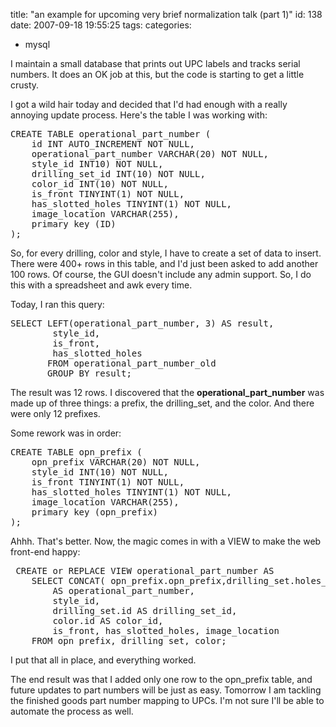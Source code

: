 title: "an example for upcoming very brief normalization talk (part 1)"
id: 138
date: 2007-09-18 19:55:25
tags: 
categories: 
- mysql

I maintain a small database that prints out UPC labels and tracks serial numbers. It does an OK job at this, but the code is starting to get a little crusty.

I got a wild hair today and decided that I'd had enough with a really annoying update process. Here's the table I was working with: 

<!--more-->
<pre>
CREATE TABLE operational_part_number (
    id INT AUTO_INCREMENT NOT NULL,
    operational_part_number VARCHAR(20) NOT NULL,
    style_id INT10) NOT NULL,
    drilling_set_id INT(10) NOT NULL,
    color_id INT(10) NOT NULL,
    is_front TINYINT(1) NOT NULL,
    has_slotted_holes TINYINT(1) NOT NULL,
    image_location VARCHAR(255),
    primary key (ID)
);
</pre>

So, for every drilling, color and style, I have to create a set of data to insert. 
There were 400+ rows in this table, and I'd just been asked to add another 100 rows. Of course, the GUI doesn't include any admin support. So, I do this with a spreadsheet and awk every time. 

Today, I ran this query: 

<pre>
SELECT LEFT(operational_part_number, 3) AS result, 
        style_id, 
        is_front, 
        has_slotted_holes 
       FROM operational_part_number_old 
       GROUP BY result;
</pre>

The result was 12 rows.  I discovered that the **operational_part_number** was made up of three things: a prefix, the drilling_set, and the color.  And there were only 12 prefixes.

Some rework was in order:

<pre>
CREATE TABLE opn_prefix (
    opn_prefix VARCHAR(20) NOT NULL,
    style_id INT(10) NOT NULL,
    is_front TINYINT(1) NOT NULL,
    has_slotted_holes TINYINT(1) NOT NULL,
    image_location VARCHAR(255),
    primary key (opn_prefix)
);
</pre>

Ahhh.  That's better. Now, the magic comes in with a VIEW to make the web front-end happy:

<pre>
 CREATE or REPLACE VIEW operational_part_number AS
    SELECT CONCAT( opn_prefix.opn_prefix,drilling_set.holes_count, color.code )
        AS operational_part_number,
        style_id,
        drilling_set.id AS drilling_set_id,
        color.id AS color_id,
        is_front, has_slotted_holes, image_location
    FROM opn_prefix, drilling_set, color;
</pre>

I put that all in place, and everything worked.

The end result was that I added only one row to the opn_prefix table, and future updates to part numbers will be just as easy.  Tomorrow I am tackling the finished goods part number mapping to UPCs. I'm not sure I'll be able to automate the process as well.
